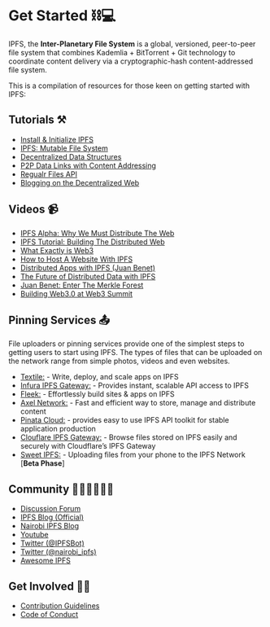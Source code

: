 # Get Started ⛓💻

IPFS, the **Inter-Planetary File System** is a global, versioned, peer-to-peer file system that combines Kademlia + BitTorrent + Git technology to coordinate content delivery via a cryptographic-hash content-addressed file system. 

This is a compilation of resources for those keen on getting started with IPFS:

## Tutorials ⚒

- [Install & Initialize IPFS](https://docs.ipfs.io/introduction/usage/)
- [IPFS: Mutable File System](https://proto.school/#/mutable-file-system)
- [Decentralized Data Structures](https://proto.school/#/data-structures)
- [P2P Data Links with Content Addressing](https://proto.school/#/basics)
- [Regualr Files API](https://proto.school/#/regular-files-api)
- [Blogging on the Decentralized Web](https://proto.school/#/blog)


## Videos 📹

- [IPFS Alpha: Why We Must Distribute The Web](https://www.youtube.com/watch?v=skMTdSEaCtA)
- [IPFS Tutorial: Building The Distributed Web](https://www.youtube.com/watch?v=6kqgsGXpykM)
- [What Exactly is Web3](https://www.youtube.com/watch?v=l44z35vabvA)
- [How to Host A Website With IPFS](https://www.youtube.com/watch?v=b6Epn_-vaqQ)
- [Distributed Apps with IPFS (Juan Benet)](https://www.youtube.com/watch?v=jONZtXMu03w)
- [The Future of Distributed Data with IPFS](https://www.youtube.com/watch?v=RXuRho67kvU)
- [Juan Benet: Enter The Merkle Forest](https://www.youtube.com/watch?v=Bqs_LzBjQyk)
- [Building Web3.0 at Web3 Summit](https://www.youtube.com/watch?v=pJOG5Ql7ZD0) 

## Pinning Services 📤

File uploaders or pinning services provide one of the simplest steps to getting users to start using IPFS. The types of files that can be uploaded on the network range from simple photos, videos and even websites.

- [Textile:](https://textile.io/) - Write, deploy, and scale apps on IPFS
- [Infura IPFS Gateway:](https://infura.io/) - Provides instant, scalable API access to IPFS 
- [Fleek:](https://fleek.co/) - Effortlessly build sites & apps on IPFS
- [Axel Network:](https://axel.network/ipfs/) - Fast and efficient way to store, manage and distribute content
- [Pinata Cloud:](https://pinata.cloud/) - provides easy to use IPFS API toolkit for stable application production
- [Clouflare IPFS Gateway:](https://cloudflare-ipfs.com/) - Browse files stored on IPFS easily and securely with Cloudflare’s IPFS Gateway
- [Sweet IPFS:](https://github.com/hazae41/sweet-ipfs) - Uploading files from your phone to the IPFS Network [**Beta Phase**]

## Community 👨‍💻👨‍💻👩‍💻

- [Discussion Forum](https://discuss.ipfs.io/)
- [IPFS Blog (Official)](https://ipfs.io/blog/)
- [Nairobi IPFS Blog]()
- [Youtube](https://www.youtube.com/channel/UCdjsUXJ3QawK4O5L1kqqsew)
- [Twitter (@IPFSBot)](https://twitter.com/IPFSbot)
- [Twitter (@nairobi_ipfs)](https://twitter.com/nairobi_ipfs)
- [Awesome IPFS](https://awesome.ipfs.io/)

## Get Involved 👩‍💻

- [Contribution Guidelines](https://github.com/ipfs/community/blob/master/CONTRIBUTING.md) 
- [Code of Conduct](https://github.com/nairobi-ipfs/code-of-conduct) 


